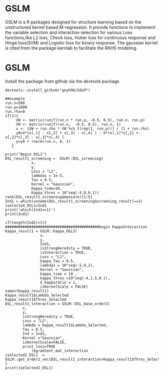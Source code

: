 # GSLM
GSLM is a R packages designed for structure learning based on the unstructured kernel based M-regression.
It provide functions to implement the variable selection and interaction selection for various Loss functions,like  L2 loss, Check loss, Huber loss for continuous response and Hinge loss(SVM) and Logistic loss for binary response.
The gaussian kernel is cited from the package kernlab to facilitate the RKHS modeling.


# GSLM
Install the package from github via the $devtools$ package
```
devtools::install_github("geyh96/GSLM")
```
```
##example
run.n=500
run.p=1000
run.rho=0
if(1){
     UW <- matrix(runif(run.n * run.p, -0.5, 0.5), run.n, run.p)
     VW <- matrix(runif(run.n,  -0.5, 0.5), run.n, 1)
     x <- (UW + run.rho * VW %x% t(rep(1, run.p))) / (1 + run.rho)
     y0=4*(x[,1] - x[,2] + x[,3] - x[,4] ) - 6*(x[,1]*x[,2] + x[,2]*x[,3] - x[,3]*x[,4] )
     y=y0 + rnorm(run.n, 0, 1)
   }

print("Begin DSL1")
DSL_result1_screening =  GSLM::DSL_screening(
            x, 
            y,
            Loss = "L2", 
            lambdas = 1e-5,  
            Tau = 0.5, 
            Kernel = "Gaussian",
            Kappa_time=10,
            Kappa_thres = 10^seq(-4,0,0.1))
rank(DSL_result1_screening$measure)[1:5]
Ind1 = which(unname(DSL_result1_screening$screening_result)==1)
iselected_DSL1=Ind1
print('which(Ind1==1)')
print(Ind1)   

if(length(Ind1)>1){
###########################################begin KappaInteraction
Kappa_result1 = GSLM::Kappa_DSL2(
                x,
                y,
                Ind1,
                isStrongHeredity = TRUE,
                isInteraction = TRUE,
                Loss = "L2",
                kappa_Tau = 0.5,
                lambdas = 10^seq(-5,0,1),
                Kernel = "Gaussian",
                kappa_time = 10 ,
                kappa_thres =10^seq(-4,1.5,0.1),
                d_kapparatio = 1,
                isKernelScale = FALSE)
names(Kappa_result1)
Kappa_result1$Lambda_Selected
Kappa_result1$Thres_Selected
DSL_result1_interaction = GSLM::DSL_base_order2(
        x, 
        y, 
        isStrongHeredity = TRUE,
        Loss = "L2",
        lambda = Kappa_result1$Lambda_Selected,
        Tau = 0.5,
        Ind = Ind1,
        Kernel ="Gaussian",
        isKernelScale=FALSE,
        print_loss=TRUE
            )$gradient_mat_interaction
iselected2_DSL1  = GSLM::get_order2_vec(DSL_result1_interaction>Kappa_result1$Thres_Selected)
}
print(iselected2_DSL1)

```
